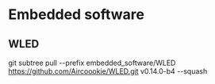 
# Embedded software

## WLED

git subtree pull --prefix embedded_software/WLED https://github.com/Aircoookie/WLED.git v0.14.0-b4 --squash